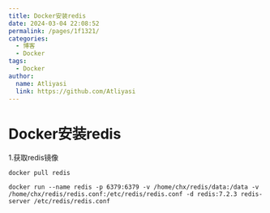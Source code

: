 ```yaml
---
title: Docker安装redis
date: 2024-03-04 22:08:52
permalink: /pages/1f1321/
categories:
  - 博客
  - Docker
tags:
  - Docker
author: 
  name: Atliyasi
  link: https://github.com/Atliyasi
---
```

# Docker安装redis

1.获取redis镜像

```shell
docker pull redis
```

```shell
docker run --name redis -p 6379:6379 -v /home/chx/redis/data:/data -v /home/chx/redis/redis.conf:/etc/redis/redis.conf -d redis:7.2.3 redis-server /etc/redis/redis.conf
```

